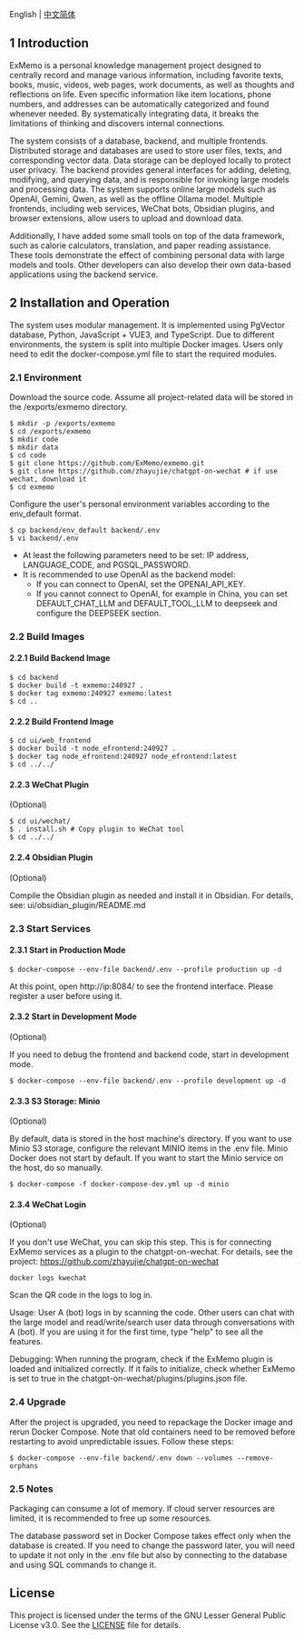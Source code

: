 English | [中文简体](./README_cn.md)

## 1 Introduction

ExMemo is a personal knowledge management project designed to centrally record and manage various information, including favorite texts, books, music, videos, web pages, work documents, as well as thoughts and reflections on life. Even specific information like item locations, phone numbers, and addresses can be automatically categorized and found whenever needed. By systematically integrating data, it breaks the limitations of thinking and discovers internal connections.

The system consists of a database, backend, and multiple frontends. Distributed storage and databases are used to store user files, texts, and corresponding vector data. Data storage can be deployed locally to protect user privacy. The backend provides general interfaces for adding, deleting, modifying, and querying data, and is responsible for invoking large models and processing data. The system supports online large models such as OpenAI, Gemini, Qwen, as well as the offline Ollama model. Multiple frontends, including web services, WeChat bots, Obsidian plugins, and browser extensions, allow users to upload and download data.

Additionally, I have added some small tools on top of the data framework, such as calorie calculators, translation, and paper reading assistance. These tools demonstrate the effect of combining personal data with large models and tools. Other developers can also develop their own data-based applications using the backend service.

## 2 Installation and Operation

The system uses modular management. It is implemented using PgVector database, Python, JavaScript + VUE3, and TypeScript. Due to different environments, the system is split into multiple Docker images. Users only need to edit the docker-compose.yml file to start the required modules.

### 2.1 Environment

Download the source code. Assume all project-related data will be stored in the /exports/exmemo directory.

```shell
$ mkdir -p /exports/exmemo
$ cd /exports/exmemo
$ mkdir code
$ mkdir data
$ cd code
$ git clone https://github.com/ExMemo/exmemo.git
$ git clone https://github.com/zhayujie/chatgpt-on-wechat # if use wechat, download it
$ cd exmemo
```

Configure the user's personal environment variables according to the env_default format.

```shell
$ cp backend/env_default backend/.env
$ vi backend/.env
```

* At least the following parameters need to be set: IP address, LANGUAGE_CODE, and PGSQL_PASSWORD.
* It is recommended to use OpenAI as the backend model:
    * If you can connect to OpenAI, set the OPENAI_API_KEY.
    * If you cannot connect to OpenAI, for example in China, you can set DEFAULT_CHAT_LLM and DEFAULT_TOOL_LLM to deepseek and configure the DEEPSEEK section.

### 2.2 Build Images

#### 2.2.1 Build Backend Image

```shell
$ cd backend
$ docker build -t exmemo:240927 .
$ docker tag exmemo:240927 exmemo:latest
$ cd ..
```

#### 2.2.2 Build Frontend Image

```shell
$ cd ui/web_frontend
$ docker build -t node_efrontend:240927 .
$ docker tag node_efrontend:240927 node_efrontend:latest
$ cd ../../
```

#### 2.2.3 WeChat Plugin
(Optional)

```shell
$ cd ui/wechat/
$ . install.sh # Copy plugin to WeChat tool
$ cd ../../
```

#### 2.2.4 Obsidian Plugin
(Optional)

Compile the Obsidian plugin as needed and install it in Obsidian. For details, see: ui/obsidian_plugin/README.md

### 2.3 Start Services

#### 2.3.1 Start in Production Mode

```shell
$ docker-compose --env-file backend/.env --profile production up -d
```

At this point, open http://ip:8084/ to see the frontend interface. Please register a user before using it.

#### 2.3.2 Start in Development Mode
(Optional)

If you need to debug the frontend and backend code, start in development mode.

```shell
$ docker-compose --env-file backend/.env --profile development up -d
```

#### 2.3.3 S3 Storage: Minio
(Optional)

By default, data is stored in the host machine's directory. If you want to use Minio S3 storage, configure the relevant MINIO items in the .env file. Minio Docker does not start by default. If you want to start the Minio service on the host, do so manually.

```shell
$ docker-compose -f docker-compose-dev.yml up -d minio
```

#### 2.3.4 WeChat Login
(Optional)

If you don't use WeChat, you can skip this step. This is for connecting ExMemo services as a plugin to the chatgpt-on-wechat. For details, see the project: https://github.com/zhayujie/chatgpt-on-wechat

```shell
docker logs kwechat
```

Scan the QR code in the logs to log in.

Usage: User A (bot) logs in by scanning the code. Other users can chat with the large model and read/write/search user data through conversations with A (bot). If you are using it for the first time, type "help" to see all the features.

Debugging: When running the program, check if the ExMemo plugin is loaded and initialized correctly. If it fails to initialize, check whether ExMemo is set to true in the chatgpt-on-wechat/plugins/plugins.json file.

### 2.4 Upgrade

After the project is upgraded, you need to repackage the Docker image and rerun Docker Compose. Note that old containers need to be removed before restarting to avoid unpredictable issues. Follow these steps:

```shell
$ docker-compose --env-file backend/.env down --volumes --remove-orphans
```

### 2.5 Notes

Packaging can consume a lot of memory. If cloud server resources are limited, it is recommended to free up some resources.

The database password set in Docker Compose takes effect only when the database is created. If you need to change the password later, you will need to update it not only in the .env file but also by connecting to the database and using SQL commands to change it.

## License

This project is licensed under the terms of the GNU Lesser General Public License v3.0. See the [LICENSE](./LICENSE) file for details.

